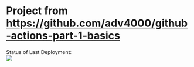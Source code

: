 # Project from https://github.com/adv4000/github-actions-part-1-basics

Status of Last Deployment:<br>
<img src="https://github.com/hchekmezov/github-actions-practice/workflows/First Practice of Github Actions/badge.svg?branch=master"><br>
